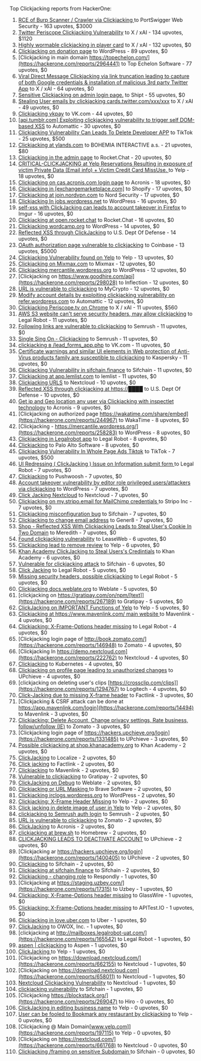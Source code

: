 Top Clickjacking reports from HackerOne:

1. [RCE of Burp  Scanner / Crawler via Clickjacking ](https://hackerone.com/reports/1274695) to PortSwigger Web Security - 163 upvotes, $3000
2. [Twitter Periscope Clickjacking Vulnerability](https://hackerone.com/reports/591432) to X / xAI - 134 upvotes, $1120
3. [Highly wormable clickjacking in player card](https://hackerone.com/reports/85624) to X / xAI - 132 upvotes, $0
4. [Clickjacking on donation page](https://hackerone.com/reports/921709) to WordPress - 89 upvotes, $0
5. [Clickjacking in main domain https://topechelon.com/](https://hackerone.com/reports/2964441) to Top Echelon Software - 77 upvotes, $0
6. [Viral Direct Message Clickjacking via link truncation leading to capture of both Google credentials & installation of malicious 3rd party Twitter App](https://hackerone.com/reports/643274) to X / xAI - 64 upvotes, $0
7. [Sensitive Clickjacking on admin login page.](https://hackerone.com/reports/389145) to Shipt - 55 upvotes, $0
8. [Stealing User emails by clickjacking cards.twitter.com/xxx/xxx](https://hackerone.com/reports/154963) to X / xAI - 49 upvotes, $0
9. [Clickjacking vkpay](https://hackerone.com/reports/374817) to VK.com - 44 upvotes, $0
10. [[api.tumblr.com] Exploiting clickjacking vulnerability to trigger self DOM-based XSS](https://hackerone.com/reports/953579) to Automattic - 30 upvotes, $0
11. [Clickjacking Vulnerability Can Leads To Delete Developer APP](https://hackerone.com/reports/1416612) to TikTok - 25 upvotes, $500
12. [Clickjacking at ylands.com](https://hackerone.com/reports/405342) to BOHEMIA INTERACTIVE a.s. - 21 upvotes, $80
13. [Clickjacking in the admin page](https://hackerone.com/reports/728004) to Rocket.Chat - 20 upvotes, $0
14. [CRITICAL-CLICKJACKING at Yelp Reservations Resulting in exposure of victim Private Data (Email info) + Victim Credit Card MissUse. ](https://hackerone.com/reports/355859) to Yelp - 18 upvotes, $0
15. [Clickjacking on cas.acronis.com login page](https://hackerone.com/reports/971234) to Acronis - 18 upvotes, $0
16. [Clickjacking in [exchangemarketplace.com]](https://hackerone.com/reports/658217) to Shopify - 17 upvotes, $0
17. [Clickjacking at join.nordvpn.com](https://hackerone.com/reports/765955) to Nord Security - 17 upvotes, $0
18. [Clickjacking In jobs.wordpress.net](https://hackerone.com/reports/223024) to WordPress - 16 upvotes, $0
19. [self-xss with ClickJacking can leads to account takeover in Firefox](https://hackerone.com/reports/892289) to Imgur - 16 upvotes, $0
20. [Clickjacking at open.rocket.chat](https://hackerone.com/reports/1584034) to Rocket.Chat - 16 upvotes, $0
21. [Clickjacking wordcamp.org](https://hackerone.com/reports/230581) to WordPress - 14 upvotes, $0
22. [Reflected XSS through ClickJacking](https://hackerone.com/reports/1171403) to U.S. Dept Of Defense - 14 upvotes, $0
23. [OAuth authorization page vulnerable to clickjacking](https://hackerone.com/reports/65825) to Coinbase - 13 upvotes, $5000
24. [Clickjacking Vulnerability found on Yelp](https://hackerone.com/reports/214087) to Yelp - 13 upvotes, $0
25. [Clickjacking on Mixmax.com](https://hackerone.com/reports/234713) to Mixmax - 12 upvotes, $0
26. [Clickjacking mercantile.wordpress.org](https://hackerone.com/reports/264125) to WordPress - 12 upvotes, $0
27. [Clickjacking on https://www.goodhire.com/api](https://hackerone.com/reports/298028) to Inflection - 12 upvotes, $0
28. [URL is vulnerable to clickjacking](https://hackerone.com/reports/712376) to MyCrypto - 12 upvotes, $0
29. [Modify account details by exploiting clickjacking vulnerability on refer.wordpress.com](https://hackerone.com/reports/765355) to Automattic - 12 upvotes, $0
30. [Clickjacking Periscope.tv on Chrome](https://hackerone.com/reports/198622) to X / xAI - 11 upvotes, $560
31. [AWS S3 website can't serve security headers, may allow clickjacking](https://hackerone.com/reports/149572) to Legal Robot - 11 upvotes, $0
32. [Following links are vulnerable to clickjacking](https://hackerone.com/reports/289246) to Semrush - 11 upvotes, $0
33. [Single Sing On - Clickjacking](https://hackerone.com/reports/299009) to Semrush - 11 upvotes, $0
34. [clickjacking в /lead_forms_app.php](https://hackerone.com/reports/294334) to VK.com - 11 upvotes, $0
35. [Certificate warnings and similar UI elements in Web protection of Anti-Virus products family are susceptible to clickjacking](https://hackerone.com/reports/463695) to Kaspersky - 11 upvotes, $0
36. [Clickjacking Vulnerability in sifchain.finance](https://hackerone.com/reports/1185949) to Sifchain - 11 upvotes, $0
37. [Clickjacking at  app.lemlist.com](https://hackerone.com/reports/1574017) to lemlist - 11 upvotes, $0
38. [Clickjacking URLS](https://hackerone.com/reports/1039805) to Nextcloud - 10 upvotes, $0
39. [Reflected XSS through clickjacking at https://████](https://hackerone.com/reports/1149144) to U.S. Dept Of Defense - 10 upvotes, $0
40. [Get ip and Geo location any user via Clickjacking with inspectlet technology](https://hackerone.com/reports/998555) to Acronis - 9 upvotes, $0
41. [Clickjacking on authorized page https://wakatime.com/share/embed](https://hackerone.com/reports/244967) to WakaTime - 8 upvotes, $0
42. [Clickjacking - https://mercantile.wordpress.org/](https://hackerone.com/reports/258283) to WordPress - 8 upvotes, $0
43. [Clickjacking in Legalrobot app](https://hackerone.com/reports/270454) to Legal Robot - 8 upvotes, $0
44. [ Clickjacking](https://hackerone.com/reports/688546) to Palo Alto Software - 8 upvotes, $0
45. [Clickjacking Vulnerability In Whole Page Ads Tiktok](https://hackerone.com/reports/1418857) to TikTok - 7 upvotes, $500
46. [UI Redressing ( ClickJacking ) Issue on Information submit form ](https://hackerone.com/reports/163753) to Legal Robot - 7 upvotes, $0
47. [Clickjacking](https://hackerone.com/reports/200419) to Pushwoosh - 7 upvotes, $0
48. [Account takeover vulnerability by editor role privileged users/attackers via clickjacking](https://hackerone.com/reports/388254) to WordPress - 7 upvotes, $0
49. [Click Jacking Nextcloud](https://hackerone.com/reports/347782) to Nextcloud - 7 upvotes, $0
50. [Clickjacking on my.stripo.email for MailChimp credentials ](https://hackerone.com/reports/737625) to Stripo Inc - 7 upvotes, $0
51. [Clickjacking misconfiguration bug](https://hackerone.com/reports/1176104) to Sifchain - 7 upvotes, $0
52. [Clickjacking to change email address](https://hackerone.com/reports/783191) to Gener8 - 7 upvotes, $0
53. [Shop - Reflected  XSS  With  Clickjacking Leads to Steal User's Cookie  In Two Domain](https://hackerone.com/reports/1221942) to Meredith - 7 upvotes, $0
54. [Found clickjacking vulnerability](https://hackerone.com/reports/119828) to LeaseWeb - 6 upvotes, $0
55. [Clickjacking lead to remove review](https://hackerone.com/reports/965141) to Yelp - 6 upvotes, $0
56. [Khan Academy ClickJacking to Steal Users's Credintials](https://hackerone.com/reports/639682) to Khan Academy - 6 upvotes, $0
57. [Vulnerable for clickjacking attack](https://hackerone.com/reports/1188639) to Sifchain - 6 upvotes, $0
58. [Click Jacking](https://hackerone.com/reports/163888) to Legal Robot - 5 upvotes, $0
59. [Missing security headers, possible clickjacking](https://hackerone.com/reports/64645) to Legal Robot - 5 upvotes, $0
60. [Clickjacking docs.weblate.org](https://hackerone.com/reports/223391) to Weblate - 5 upvotes, $0
61. [clickjacking on https://gratipay.com/on/npm/[text]](https://hackerone.com/reports/267189) to Gratipay - 5 upvotes, $0
62. [ClickJacking on IMPORTANT Functions of Yelp](https://hackerone.com/reports/305128) to Yelp - 5 upvotes, $0
63. [Clickjacking at https://www.mavenlink.com/ main website ](https://hackerone.com/reports/14631) to Mavenlink - 4 upvotes, $0
64. [Clickjacking: X-Frame-Options header missing](https://hackerone.com/reports/163646) to Legal Robot - 4 upvotes, $0
65. [Clickjacking login page of http://book.zomato.com/](https://hackerone.com/reports/146948) to Zomato - 4 upvotes, $0
66. [Clickjacking In https://demo.nextcloud.com](https://hackerone.com/reports/222762) to Nextcloud - 4 upvotes, $0
67. [Clickjacking](https://hackerone.com/reports/832593) to Kubernetes - 4 upvotes, $0
68. [Clickjacking on profile page leading to unauthorized changes](https://hackerone.com/reports/1198907) to UPchieve - 4 upvotes, $0
69. [clickjacking on deleting user's clips [https://crossclip.com/clips]](https://hackerone.com/reports/1294767) to Logitech - 4 upvotes, $0
70. [Click-Jacking due to missing X-frame header](https://hackerone.com/reports/17664) to Factlink - 3 upvotes, $0
71. [Clickjacking & CSRF attack can be done at https://app.mavenlink.com/login](https://hackerone.com/reports/14494) to Mavenlink - 3 upvotes, $0
72. [Clickjacking: Delete Account, Change privacy settings, Rate business, follow/unfollow (IE)](https://hackerone.com/reports/338569) to Zomato - 3 upvotes, $0
73. [Clickjacking login page of https://hackers.upchieve.org/login](https://hackerone.com/reports/1331485) to UPchieve - 3 upvotes, $0
74. [Possible clickjacking at shop.khanacademy.org](https://hackerone.com/reports/6370) to Khan Academy - 2 upvotes, $0
75. [ClickJacking](https://hackerone.com/reports/7862) to Localize - 2 upvotes, $0
76. [Click jacking](https://hackerone.com/reports/13550) to Factlink - 2 upvotes, $0
77. [Clickjacking](https://hackerone.com/reports/21110) to Mavenlink - 2 upvotes, $0
78. [Vulnerable to clickjacking](https://hackerone.com/reports/123782) to Gratipay - 2 upvotes, $0
79. [ClickJacking on Debug](https://hackerone.com/reports/225555) to Weblate - 2 upvotes, $0
80. [Clickjacking or URL Masking ](https://hackerone.com/reports/204198) to Brave Software - 2 upvotes, $0
81. [Clickjacking irclogs.wordpress.org](https://hackerone.com/reports/267075) to WordPress - 2 upvotes, $0
82. [Clickjacking: X-Frame Header Missing](https://hackerone.com/reports/168358) to Yelp - 2 upvotes, $0
83. [Click jacking in delete image of user in Yelp](https://hackerone.com/reports/201848) to Yelp - 2 upvotes, $0
84. [clickjacking to Semrush auth login](https://hackerone.com/reports/318295) to Semrush - 2 upvotes, $0
85. [URL is vulnerable to clickjacking](https://hackerone.com/reports/337219) to Zomato - 2 upvotes, $0
86. [ClickJacking](https://hackerone.com/reports/947690) to Acronis - 2 upvotes, $0
87. [clickjacking at  brew.sh](https://hackerone.com/reports/1245972) to Homebrew - 2 upvotes, $0
88. [CLICKJACKING LEADS TO DEACTIVATE ACCOUNT](https://hackerone.com/reports/1301113) to UPchieve - 2 upvotes, $0
89. [Clickjacking ar https://hackers.upchieve.org/login](https://hackerone.com/reports/1400405) to UPchieve - 2 upvotes, $0
90. [Clickjacking](https://hackerone.com/reports/1206138) to Sifchain - 2 upvotes, $0
91. [	 Clickjacking at sifchain.finance](https://hackerone.com/reports/1212595) to Sifchain - 2 upvotes, $0
92. [Clickjacking - changing role](https://hackerone.com/reports/7924) to Respondly - 1 upvotes, $0
93. [Clickjacking at https://staging.uzbey.com/](https://hackerone.com/reports/17315) to Uzbey - 1 upvotes, $0
94. [Clickjacking: X-Frame-Options header missing](https://hackerone.com/reports/27594) to GlassWire - 1 upvotes, $0
95. [Clickjacking: X-Frame-Options header missing](https://hackerone.com/reports/129650) to APITest.IO - 1 upvotes, $0
96. [Clickjacking in love.uber.com](https://hackerone.com/reports/137152) to Uber - 1 upvotes, $0
97. [ClickJacking](https://hackerone.com/reports/183127) to OWOX, Inc. - 1 upvotes, $0
98. [clickjacking at http://mailboxes.legalrobot-uat.com/](https://hackerone.com/reports/165542) to Legal Robot - 1 upvotes, $0
99. [aspen | clickjacking](https://hackerone.com/reports/272387) to Aspen - 1 upvotes, $0
100. [ClickJacking ](https://hackerone.com/reports/179839) to Yelp - 1 upvotes, $0
101. [Clickjacking on https://download.nextcloud.com/](https://hackerone.com/reports/662155) to Nextcloud - 1 upvotes, $0
102. [Clickjacking on https://download.nextcloud.com](https://hackerone.com/reports/658011) to Nextcloud - 1 upvotes, $0
103. [Nextcloud Clickjacking Vulnerability](https://hackerone.com/reports/710996) to Nextcloud - 1 upvotes, $0
104. [clickjacking vulnerability](https://hackerone.com/reports/1199904) to Sifchain - 1 upvotes, $0
105. [Clickjacking https://blockstack.org/](https://hackerone.com/reports/269047) to Hiro - 0 upvotes, $0
106. [ClickJacking in editing business name](https://hackerone.com/reports/227837) to Yelp - 0 upvotes, $0
107. [User can be fooled to Bookmark any restaurant by clickjacking](https://hackerone.com/reports/228295) to Yelp - 0 upvotes, $0
108. [Clickjacking @ Main Domain[www.yelp.com]](https://hackerone.com/reports/197115) to Yelp - 0 upvotes, $0
109. [Clickjacking on https://nextcloud.com/](https://hackerone.com/reports/661768) to Nextcloud - 0 upvotes, $0
110. [Clickjacking /framing on sensitive Subdomain ](https://hackerone.com/reports/1195209) to Sifchain - 0 upvotes, $0
